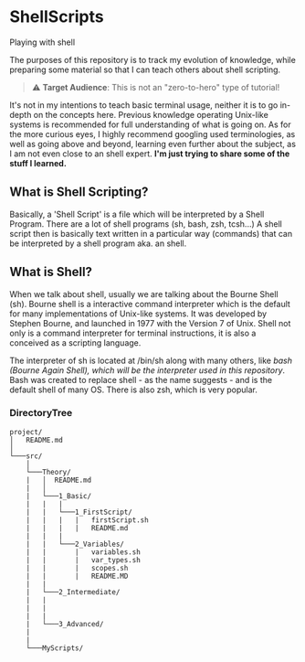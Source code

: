 # ShellScripts
Playing with shell

The purposes of this repository is to track my evolution of knowledge, while preparing some material so that I can teach others about shell scripting.

> :warning: **Target Audience**: This is not an "zero-to-hero" type of tutorial! 

It's not in my intentions to teach basic terminal usage, neither it is to go in-depth on the concepts here. Previous knowledge operating Unix-like systems is recommended for full understanding of what is going on. 
As for the more curious eyes, I highly recommend googling used terminologies, as well as going above and beyond, learning even further about the subject, as I am not even close to an shell expert. **I'm just trying to share some of the stuff I learned.**

## What is Shell Scripting?
Basically, a 'Shell Script' is a file which will be interpreted by a Shell Program. There are a lot of shell programs (sh, bash, zsh, tcsh...)
A shell script then is basically text written in a particular way (commands) that can be interpreted by a shell program aka. an shell. 

## What is Shell? 
When we talk about shell, usually we are talking about the Bourne Shell (sh). Bourne shell is a interactive command interpreter which is the default for many implementations of Unix-like systems. It was developed by Stephen Bourne, and launched in 1977 with the Version 7 of Unix. Shell not only is a command interpreter for terminal instructions, it is also a conceived as a scripting language. 

The interpreter of sh is located at /bin/sh along with many others, like *bash (Bourne Again Shell), which will be the interpreter used in this repository*. Bash was created to replace shell - as the name suggests - and is the default shell of many OS. 
There is also zsh, which is very popular.  

### DirectoryTree
 
```
project/
│   README.md    
│
└───src/
    │
    └───Theory/
    |   │  README.md
    |   │   
    |   └───1_Basic/
    |   |   |
    |   |   └───1_FirstScript/
    |   |   |   |   firstScript.sh
    |   |   |   |   README.md
    |   |   |
    |   |   └───2_Variables/
    |   |       |   variables.sh 
    |   |       |   var_types.sh    
    |   |       |   scopes.sh 
    |   |       |   README.MD
    |   |
    |   └───2_Intermediate/   
    |   |        
    |   |   
    |   |       
    |   └───3_Advanced/
    |
    |
    └───MyScripts/
```

